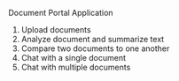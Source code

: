 Document Portal Application
1. Upload documents
2. Analyze document and summarize text
3. Compare two documents to one another
4. Chat with a single document
5. Chat with multiple documents